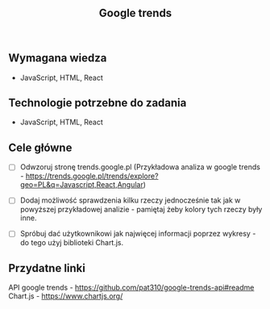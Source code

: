 <h2 align="center">Google trends</h2>

<br>

## Wymagana wiedza

- JavaScript, HTML, React

## Technologie potrzebne do zadania

- JavaScript, HTML, React

## Cele główne

- [ ] Odwzoruj stronę trends.google.pl (Przykładowa analiza w google trends - https://trends.google.pl/trends/explore?geo=PL&q=Javascript,React,Angular)

- [ ] Dodaj możliwość sprawdzenia kilku rzeczy jednocześnie tak jak w powyższej przykładowej analizie - pamiętaj żeby kolory tych rzeczy były inne.

- [ ] Spróbuj dać użytkownikowi jak najwięcej informacji poprzez wykresy - do tego użyj biblioteki Chart.js.

## Przydatne linki

API google trends - https://github.com/pat310/google-trends-api#readme
Chart.js - https://www.chartjs.org/
